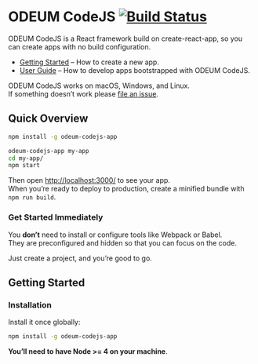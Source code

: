 # ODEUM CodeJS [![Build Status](https://travis-ci.org/odeum/odeum-codejs.svg?branch=master)](https://travis-ci.org/odeum/odeum-codejs)

ODEUM CodeJS is a React framework build on create-react-app, so you can create apps with no build configuration. 

* [Getting Started](#getting-started) – How to create a new app.
* [User Guide](https://github.com/odeum/odeum-codejs/blob/master/docs/Guidelines.md) – How to develop apps bootstrapped with ODEUM CodeJS.

ODEUM CodeJS works on macOS, Windows, and Linux.<br>
If something doesn’t work please [file an issue](https://github.com/odeum/odeum-codejs/issues/new).

## Quick Overview

```sh
npm install -g odeum-codejs-app

odeum-codejs-app my-app
cd my-app/
npm start
```

Then open [http://localhost:3000/](http://localhost:3000/) to see your app.<br>
When you’re ready to deploy to production, create a minified bundle with `npm run build`.

### Get Started Immediately

You **don’t** need to install or configure tools like Webpack or Babel.<br>
They are preconfigured and hidden so that you can focus on the code.

Just create a project, and you’re good to go.

## Getting Started

### Installation

Install it once globally:

```sh
npm install -g odeum-codejs-app
```

**You’ll need to have Node >= 4 on your machine**.


